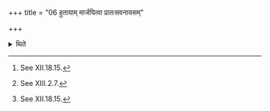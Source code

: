 +++
title = "06 हुतायाम् मार्जयित्वा प्रातःसवनायसम्"

+++

<details><summary>थिते</summary>

6. After the omentum has been offered, having cleansed himself,[^1] having praised by means of the Grahāvakāśa-formulae (meant for looking at the scoops), and the Śr̥taṅkāra-formulae[^3] while some (priests) are creeping for morning-pressing,[^4] having gone towards the Havirdhāna-shed by the north, having gone around the Mārjālīya-Dhiṣṇya (fire-hearth) by the south, having entered into the Sadas through the eastern door, having stepped beyond the Dhiṣnya of the Maitrāvaruṇa, he sits down.   

[^1]: See XII.18.15.  

[^3]: See XIII.2.7.  

[^3]: See XIII.2.7.  

[^4]: See XII.18.15.  
</details>
